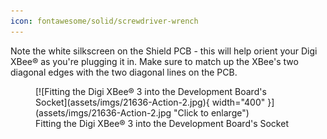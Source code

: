 ```yaml
---
icon: fontawesome/solid/screwdriver-wrench
---
```


Note the white silkscreen on the Shield PCB - this will help orient your Digi XBee® as you're plugging it in. Make sure to match up the XBee's two diagonal edges with the two diagonal lines on the PCB.


<figure markdown>
[![Fitting the Digi XBee® 3 into the Development Board's Socket](assets/imgs/21636-Action-2.jpg){ width="400" }](assets/imgs/21636-Action-2.jpg "Click to enlarge")
<figcaption markdown>Fitting the Digi XBee® 3 into the Development Board's Socket</figcaption>
</figure>

